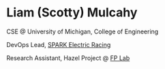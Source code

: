 # Liam (Scotty) Mulcahy

CSE @ University of Michigan, College of Engineering

DevOps Lead, [SPARK Electric Racing](https://spark.engin.umich.edu)

Research Assistant, Hazel Project @ [FP Lab](https://neurocy.notion.site/Future-of-Programming-Lab-241d162461a04064ae1fd9ae32bf4cb1)